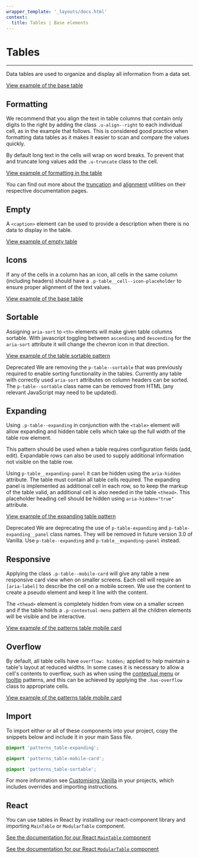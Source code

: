 ```yaml
---
wrapper_template: '_layouts/docs.html'
context:
  title: Tables | Base elements
---
```


# Tables

<hr>

Data tables are used to organize and display all information from a data set.

<div class="embedded-example"><a href="/docs/examples/base/table/" class="js-example">
View example of the base table
</a></div>

## Formatting

We recommend that you align the text in table columns that contain only digits
to the right by adding the class `.u-align--right` to each individual cell,
as in the example that follows. This is considered good practice when formatting
data tables as it makes it easier to scan and compare the values quickly.

By default long text in the cells will wrap on word breaks. To prevent that and
truncate long values add the `.u-truncate` class to the cell.

<div class="embedded-example"><a href="/docs/examples/patterns/tables/table-formatting" class="js-example">
View example of formatting in the table
</a></div>

You can find out more about the [truncation](/docs/utilities/truncate) and
[alignment](/docs/utilities/align) utilities on their respective documentation pages.

## Empty

A `<caption>` element can be used to provide a description when there is no data to display in the table.

<div class="embedded-example"><a href="/docs/examples/base/table-empty/" class="js-example">
View example of empty table
</a></div>

## Icons

If any of the cells in a column has an icon, all cells in the same column (including headers) should have a `.p-table__cell--icon-placeholder` to ensure proper alignment of the text values.

<div class="embedded-example"><a href="/docs/examples/patterns/tables/table-icons" class="js-example">
View example of the base table
</a></div>

## Sortable

Assigning `aria-sort` to `<th>` elements will make given table columns sortable. With javascript toggling between `ascending` and `descending` for the `aria-sort` attribute it will change the chevron icon in that direction.

<div class="embedded-example"><a href="/docs/examples/patterns/tables/table-sortable/" class="js-example">
View example of the table sortable pattern
</a></div>

<span class="p-label--deprecated">Deprecated</span> We are removing the `p-table--sortable` that was previously required to enable sorting functionality in the tables. Currently any table with correctly used `aria-sort` attributes on column headers can be sorted. The `p-table--sortable` class name can be removed from HTML (any relevant JavaScript may need to be updated).

## Expanding

Using `.p-table--expanding` in conjunction with the `<table>` element will allow expanding and hidden table cells which take up the full width of the table row element.

This pattern should be used when a table requires configuration fields (add, edit). Expandable rows can also be used to supply additional information not visible on the table row.

Using `p-table__expanding-panel` it can be hidden using the `aria-hidden` attribute. The table must contain all table cells required. The expanding panel is implemented as additional cell in each row, so to keep the markup of the table valid, an additional cell is also needed in the table `<thead>`. This placeholder heading cell should be hidden using `aria-hidden="true"` attribute.

<div class="embedded-example"><a href="/docs/examples/patterns/tables/table-expanding/" class="js-example">
View example of the expanding table pattern
</a></div>

<span class="p-label--deprecated">Deprecated</span> We are deprecating the use of `p-table-expanding` and `p-table-expanding__panel` class names. They will be removed in future version 3.0 of Vanilla. Use `p-table--expanding` and `p-table__expanding-panel` instead.

## Responsive

Applying the class `.p-table--mobile-card` will give any table a new responsive card view when on smaller screens. Each cell will require
an `[aria-label]` to describe the cell on a mobile screen. We use the content to create a pseudo element and keep it line with the content.

The `<thead>` element is completely hidden from view on a smaller screen and if the table holds a `.p-contextual-menu` pattern all the children elements will be visible and be interactive.

<div class="embedded-example"><a href="/docs/examples/patterns/tables/table-mobile-card/" class="js-example">
View example of the patterns table mobile card
</a></div>

## Overflow

By default, all table cells have `overflow: hidden;` applied to help maintain a table's layout at reduced widths. In some cases it is necessary to allow a cell's contents to overflow, such as when using the [contextual menu](/docs/patterns/contextual-menu) or [tooltip](/docs/patterns/tooltips) patterns, and this can be achieved by applying the `.has-overflow` class to appropriate cells.

<div class="embedded-example"><a href="/docs/examples/patterns/tables/table-overflow" class="js-example">
View example of the patterns table mobile card
</a></div>

## Import

To import either or all of these components into your project, copy the snippets below and include it in your main Sass file.

```scss
@import 'patterns_table-expanding';
```

```scss
@import 'patterns_table-mobile-card';
```

```scss
@import 'patterns_table-sortable';
```

For more information see [Customising Vanilla](/docs/customising-vanilla/) in your projects, which includes overrides and importing instructions.

## React

You can use tables in React by installing our react-component library and importing `MainTable` or `ModularTable` component.

[See the documentation for our React `MainTable` component](https://canonical-web-and-design.github.io/react-components/?path=/docs/maintable--default-story#maintable)

[See the documentation for our React `ModularTable` component](https://canonical-web-and-design.github.io/react-components/?path=/docs/modulartable--default-story)
